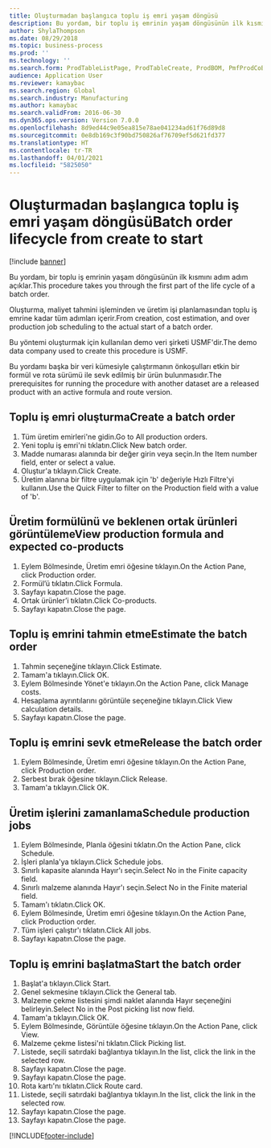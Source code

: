 ```yaml
---
title: Oluşturmadan başlangıca toplu iş emri yaşam döngüsü
description: Bu yordam, bir toplu iş emrinin yaşam döngüsünün ilk kısmını adım adım açıklar.
author: ShylaThompson
ms.date: 08/29/2018
ms.topic: business-process
ms.prod: ''
ms.technology: ''
ms.search.form: ProdTableListPage, ProdTableCreate, ProdBOM, PmfProdCoBy, ProdParmCostEstimation, ProdCalcTrans, ProdParmRelease, ProdSchedule, ProdRouteJob, ProdParmStartUp, ProdJournalTransBOM, ProdJournalTransRoute
audience: Application User
ms.reviewer: kamaybac
ms.search.region: Global
ms.search.industry: Manufacturing
ms.author: kamaybac
ms.search.validFrom: 2016-06-30
ms.dyn365.ops.version: Version 7.0.0
ms.openlocfilehash: 8d9ed44c9e05ea815e78ae041234ad61f76d89d8
ms.sourcegitcommit: 0e8db169c3f90bd750826af76709ef5d621fd377
ms.translationtype: HT
ms.contentlocale: tr-TR
ms.lasthandoff: 04/01/2021
ms.locfileid: "5825050"
---
```

# <a name="batch-order-lifecycle-from-create-to-start"></a><span data-ttu-id="c813b-103">Oluşturmadan başlangıca toplu iş emri yaşam döngüsü</span><span class="sxs-lookup"><span data-stu-id="c813b-103">Batch order lifecycle from create to start</span></span>

[!include [banner](../../includes/banner.md)]

<span data-ttu-id="c813b-104">Bu yordam, bir toplu iş emrinin yaşam döngüsünün ilk kısmını adım adım açıklar.</span><span class="sxs-lookup"><span data-stu-id="c813b-104">This procedure takes you through the first part of the life cycle of a batch order.</span></span>

<span data-ttu-id="c813b-105">Oluşturma, maliyet tahmini işleminden ve üretim işi planlamasından toplu iş emrine kadar tüm adımları içerir.</span><span class="sxs-lookup"><span data-stu-id="c813b-105">From creation, cost estimation, and over production job scheduling to the actual start of a batch order.</span></span>



<span data-ttu-id="c813b-106">Bu yöntemi oluşturmak için kullanılan demo veri şirketi USMF'dir.</span><span class="sxs-lookup"><span data-stu-id="c813b-106">The demo data company used to create this procedure is USMF.</span></span> 



<span data-ttu-id="c813b-107">Bu yordamı başka bir veri kümesiyle çalıştırmanın önkoşulları etkin bir formül ve rota sürümü ile sevk edilmiş bir ürün bulunmasıdır.</span><span class="sxs-lookup"><span data-stu-id="c813b-107">The prerequisites for running the procedure with another dataset are a released product with an active formula and route version.</span></span>


## <a name="create-a-batch-order"></a><span data-ttu-id="c813b-108">Toplu iş emri oluşturma</span><span class="sxs-lookup"><span data-stu-id="c813b-108">Create a batch order</span></span>
1. <span data-ttu-id="c813b-109">Tüm üretim emirleri'ne gidin.</span><span class="sxs-lookup"><span data-stu-id="c813b-109">Go to All production orders.</span></span>
2. <span data-ttu-id="c813b-110">Yeni toplu iş emri'ni tıklatın.</span><span class="sxs-lookup"><span data-stu-id="c813b-110">Click New batch order.</span></span>
3. <span data-ttu-id="c813b-111">Madde numarası alanında bir değer girin veya seçin.</span><span class="sxs-lookup"><span data-stu-id="c813b-111">In the Item number field, enter or select a value.</span></span>
4. <span data-ttu-id="c813b-112">Oluştur'a tıklayın.</span><span class="sxs-lookup"><span data-stu-id="c813b-112">Click Create.</span></span>
5. <span data-ttu-id="c813b-113">Üretim alanına bir filtre uygulamak için 'b' değeriyle Hızlı Filtre'yi kullanın.</span><span class="sxs-lookup"><span data-stu-id="c813b-113">Use the Quick Filter to filter on the Production field with a value of 'b'.</span></span>

## <a name="view-production-formula-and-expected-co-products"></a><span data-ttu-id="c813b-114">Üretim formülünü ve beklenen ortak ürünleri görüntüleme</span><span class="sxs-lookup"><span data-stu-id="c813b-114">View production formula and expected co-products</span></span>
1. <span data-ttu-id="c813b-115">Eylem Bölmesinde, Üretim emri öğesine tıklayın.</span><span class="sxs-lookup"><span data-stu-id="c813b-115">On the Action Pane, click Production order.</span></span>
2. <span data-ttu-id="c813b-116">Formül’ü tıklatın.</span><span class="sxs-lookup"><span data-stu-id="c813b-116">Click Formula.</span></span>
3. <span data-ttu-id="c813b-117">Sayfayı kapatın.</span><span class="sxs-lookup"><span data-stu-id="c813b-117">Close the page.</span></span>
4. <span data-ttu-id="c813b-118">Ortak ürünler’i tıklatın.</span><span class="sxs-lookup"><span data-stu-id="c813b-118">Click Co-products.</span></span>
5. <span data-ttu-id="c813b-119">Sayfayı kapatın.</span><span class="sxs-lookup"><span data-stu-id="c813b-119">Close the page.</span></span>

## <a name="estimate-the-batch-order"></a><span data-ttu-id="c813b-120">Toplu iş emrini tahmin etme</span><span class="sxs-lookup"><span data-stu-id="c813b-120">Estimate the batch order</span></span>
1. <span data-ttu-id="c813b-121">Tahmin seçeneğine tıklayın.</span><span class="sxs-lookup"><span data-stu-id="c813b-121">Click Estimate.</span></span>
2. <span data-ttu-id="c813b-122">Tamam'a tıklayın.</span><span class="sxs-lookup"><span data-stu-id="c813b-122">Click OK.</span></span>
3. <span data-ttu-id="c813b-123">Eylem Bölmesinde Yönet'e tıklayın.</span><span class="sxs-lookup"><span data-stu-id="c813b-123">On the Action Pane, click Manage costs.</span></span>
4. <span data-ttu-id="c813b-124">Hesaplama ayrıntılarını görüntüle seçeneğine tıklayın.</span><span class="sxs-lookup"><span data-stu-id="c813b-124">Click View calculation details.</span></span>
5. <span data-ttu-id="c813b-125">Sayfayı kapatın.</span><span class="sxs-lookup"><span data-stu-id="c813b-125">Close the page.</span></span>

## <a name="release-the-batch-order"></a><span data-ttu-id="c813b-126">Toplu iş emrini sevk etme</span><span class="sxs-lookup"><span data-stu-id="c813b-126">Release the batch order</span></span>
1. <span data-ttu-id="c813b-127">Eylem Bölmesinde, Üretim emri öğesine tıklayın.</span><span class="sxs-lookup"><span data-stu-id="c813b-127">On the Action Pane, click Production order.</span></span>
2. <span data-ttu-id="c813b-128">Serbest bırak öğesine tıklayın.</span><span class="sxs-lookup"><span data-stu-id="c813b-128">Click Release.</span></span>
3. <span data-ttu-id="c813b-129">Tamam'a tıklayın.</span><span class="sxs-lookup"><span data-stu-id="c813b-129">Click OK.</span></span>

## <a name="schedule-production-jobs"></a><span data-ttu-id="c813b-130">Üretim işlerini zamanlama</span><span class="sxs-lookup"><span data-stu-id="c813b-130">Schedule production jobs</span></span>
1. <span data-ttu-id="c813b-131">Eylem Bölmesinde, Planla öğesini tıklatın.</span><span class="sxs-lookup"><span data-stu-id="c813b-131">On the Action Pane, click Schedule.</span></span>
2. <span data-ttu-id="c813b-132">İşleri planla'ya tıklayın.</span><span class="sxs-lookup"><span data-stu-id="c813b-132">Click Schedule jobs.</span></span>
3. <span data-ttu-id="c813b-133">Sınırlı kapasite alanında Hayır'ı seçin.</span><span class="sxs-lookup"><span data-stu-id="c813b-133">Select No in the Finite capacity field.</span></span>
4. <span data-ttu-id="c813b-134">Sınırlı malzeme alanında Hayır'ı seçin.</span><span class="sxs-lookup"><span data-stu-id="c813b-134">Select No in the Finite material field.</span></span>
5. <span data-ttu-id="c813b-135">Tamam'ı tıklatın.</span><span class="sxs-lookup"><span data-stu-id="c813b-135">Click OK.</span></span>
6. <span data-ttu-id="c813b-136">Eylem Bölmesinde, Üretim emri öğesine tıklayın.</span><span class="sxs-lookup"><span data-stu-id="c813b-136">On the Action Pane, click Production order.</span></span>
7. <span data-ttu-id="c813b-137">Tüm işleri çalıştır'ı tıklatın.</span><span class="sxs-lookup"><span data-stu-id="c813b-137">Click All jobs.</span></span>
8. <span data-ttu-id="c813b-138">Sayfayı kapatın.</span><span class="sxs-lookup"><span data-stu-id="c813b-138">Close the page.</span></span>

## <a name="start-the-batch-order"></a><span data-ttu-id="c813b-139">Toplu iş emrini başlatma</span><span class="sxs-lookup"><span data-stu-id="c813b-139">Start the batch order</span></span>
1. <span data-ttu-id="c813b-140">Başlat'a tıklayın.</span><span class="sxs-lookup"><span data-stu-id="c813b-140">Click Start.</span></span>
2. <span data-ttu-id="c813b-141">Genel sekmesine tıklayın.</span><span class="sxs-lookup"><span data-stu-id="c813b-141">Click the General tab.</span></span>
3. <span data-ttu-id="c813b-142">Malzeme çekme listesini şimdi naklet alanında Hayır seçeneğini belirleyin.</span><span class="sxs-lookup"><span data-stu-id="c813b-142">Select No in the Post picking list now field.</span></span>
4. <span data-ttu-id="c813b-143">Tamam'a tıklayın.</span><span class="sxs-lookup"><span data-stu-id="c813b-143">Click OK.</span></span>
5. <span data-ttu-id="c813b-144">Eylem Bölmesinde, Görüntüle öğesine tıklayın.</span><span class="sxs-lookup"><span data-stu-id="c813b-144">On the Action Pane, click View.</span></span>
6. <span data-ttu-id="c813b-145">Malzeme çekme listesi'ni tıklatın.</span><span class="sxs-lookup"><span data-stu-id="c813b-145">Click Picking list.</span></span>
7. <span data-ttu-id="c813b-146">Listede, seçili satırdaki bağlantıya tıklayın.</span><span class="sxs-lookup"><span data-stu-id="c813b-146">In the list, click the link in the selected row.</span></span>
8. <span data-ttu-id="c813b-147">Sayfayı kapatın.</span><span class="sxs-lookup"><span data-stu-id="c813b-147">Close the page.</span></span>
9. <span data-ttu-id="c813b-148">Sayfayı kapatın.</span><span class="sxs-lookup"><span data-stu-id="c813b-148">Close the page.</span></span>
10. <span data-ttu-id="c813b-149">Rota kartı'nı tıklatın.</span><span class="sxs-lookup"><span data-stu-id="c813b-149">Click Route card.</span></span>
11. <span data-ttu-id="c813b-150">Listede, seçili satırdaki bağlantıya tıklayın.</span><span class="sxs-lookup"><span data-stu-id="c813b-150">In the list, click the link in the selected row.</span></span>
12. <span data-ttu-id="c813b-151">Sayfayı kapatın.</span><span class="sxs-lookup"><span data-stu-id="c813b-151">Close the page.</span></span>
13. <span data-ttu-id="c813b-152">Sayfayı kapatın.</span><span class="sxs-lookup"><span data-stu-id="c813b-152">Close the page.</span></span>



[!INCLUDE[footer-include](../../../includes/footer-banner.md)]